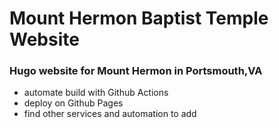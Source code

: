 # Mount Hermon Baptist Temple Website
### Hugo website for Mount Hermon in Portsmouth,VA

- automate build with Github Actions
- deploy on Github Pages
- find other services and automation to add
